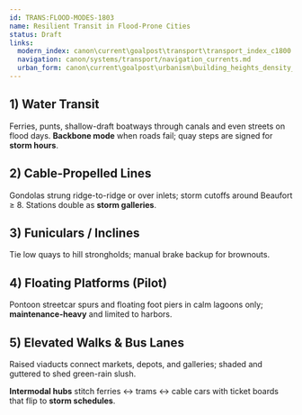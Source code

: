 ```yaml
---
id: TRANS:FLOOD-MODES-1803
name: Resilient Transit in Flood-Prone Cities
status: Draft
links:
  modern_index: canon\current\goalpost\transport\transport_index_c1800.md
  navigation: canon/systems/transport/navigation_currents.md
  urban_form: canon\current\goalpost\urbanism\building_heights_density_c1800.md
---
```


## 1) Water Transit
Ferries, punts, shallow-draft boatways through canals and even streets on flood days. **Backbone mode** when roads fail; quay steps are signed for **storm hours**.

## 2) Cable-Propelled Lines
Gondolas strung ridge-to-ridge or over inlets; storm cutoffs around Beaufort ≥ 8. Stations double as **storm galleries**.

## 3) Funiculars / Inclines
Tie low quays to hill strongholds; manual brake backup for brownouts.

## 4) Floating Platforms (Pilot)
Pontoon streetcar spurs and floating foot piers in calm lagoons only; **maintenance-heavy** and limited to harbors.

## 5) Elevated Walks & Bus Lanes
Raised viaducts connect markets, depots, and galleries; shaded and guttered to shed green-rain slush.

**Intermodal hubs** stitch ferries ↔ trams ↔ cable cars with ticket boards that flip to **storm schedules**.
